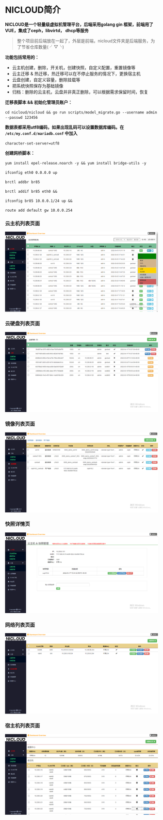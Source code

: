 # NICLOUD简介
**NICLOUD是一个轻量级虚拟机管理平台，后端采用golang gin 框架，前端用了VUE，集成了ceph，libvirtd， dhcp等服务**

> 整个项目前后端放在一起了，外层是前端，nicloud文件夹是后端服务，为了节省仓库数量( ╯▽╰)

**功能包括常用的：**
- 云主机创建，删除，开关机，创建快照，自定义配置，重置镜像等
- 云主迁移 & 热迁移，热迁移可以在不停止服务的情况下，更换宿主机
- 云盘创建，自定义容量，删除挂载等
- 把系统快照保存为基础镜像
- 归档：删除的云主机，云盘并非真正删除，可以根据需求保留时间，恢复

**迁移表脚本 && 初始化管理员账户：**

`cd nicloud/nicloud && go run scripts/model_migrate.go --username admin  --passwd 123456`

**数据表都采用utf8编码，如果出现乱码可以设置数据库编码。在 `/etc/my.conf.d/mariadb.conf` 中加入**

`character-set-server=utf8`


**创建网桥脚本：**

`yum install epel-release.noarch -y && yum install bridge-utils -y` 

`ifconfig eth0 0.0.0.0 up`

`brctl addbr br85`

`brctl addif br85 eth0 &&`

`ifconfig br85 10.0.0.1/24 up &&`

`route add default gw 10.0.0.254`

### 云主机列表页面
![avatar](./static/vm.PNG)
### 云硬盘列表页面
![avatar](./static/vdisk.PNG)
### 镜像列表页面
![avatar](./static/osimage.PNG)
### 快照详情页
![avatar](./static/snap.PNG)
### 网络列表页面
![avatar](./static/vlan.PNG)
### 宿主机列表页面
![avatar](./static/host.PNG)
